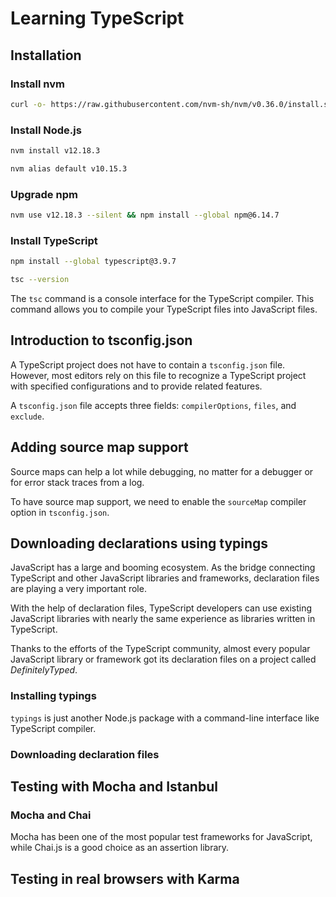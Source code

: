 # Learning TypeScript

## Installation

### Install nvm

```bash
curl -o- https://raw.githubusercontent.com/nvm-sh/nvm/v0.36.0/install.sh | bash
```

### Install Node.js

```bash
nvm install v12.18.3

nvm alias default v10.15.3
```

### Upgrade npm

```bash
nvm use v12.18.3 --silent && npm install --global npm@6.14.7
```

### Install TypeScript

```bash
npm install --global typescript@3.9.7

tsc --version
```
The `tsc` command is a console interface for the TypeScript compiler.
This command allows you to compile your TypeScript files into JavaScript files.

## Introduction to tsconfig.json

A TypeScript project does not have to contain a `tsconfig.json` file.
However, most editors rely on this file to recognize a TypeScript project with specified configurations and to provide related features.

A `tsconfig.json` file accepts three fields: `compilerOptions`, `files`, and `exclude`.

## Adding source map support

Source maps can help a lot while debugging, no matter for a debugger or for error stack traces from a log.

To have source map support, we need to enable the `sourceMap` compiler option in `tsconfig.json`.

## Downloading declarations using typings

JavaScript has a large and booming ecosystem.
As the bridge connecting TypeScript and other JavaScript libraries and frameworks, declaration files are playing a very important role.

With the help of declaration files, TypeScript developers can use existing JavaScript libraries with nearly the same experience as libraries written in TypeScript.

Thanks to the efforts of the TypeScript community, almost every popular JavaScript library or framework got its declaration files on a project called *DefinitelyTyped*.

### Installing typings

`typings` is just another Node.js package with a command-line interface like TypeScript compiler.

### Downloading declaration files

## Testing with Mocha and Istanbul

### Mocha and Chai

Mocha has been one of the most popular test frameworks for JavaScript, while Chai.js is a good choice as an assertion library.

## Testing in real browsers with Karma
